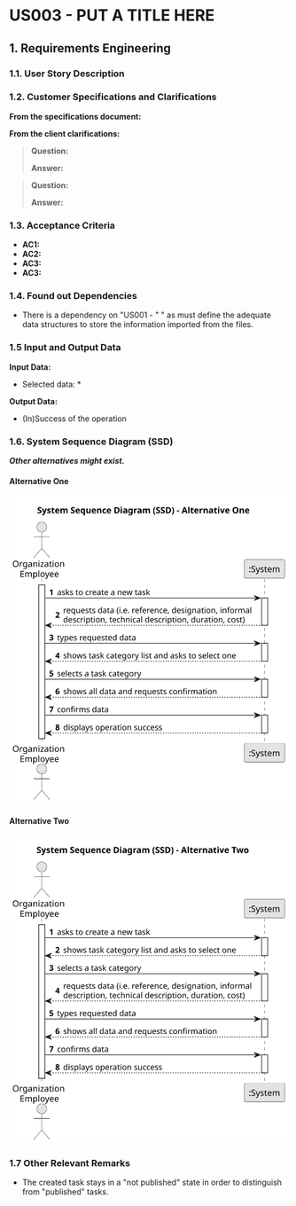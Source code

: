 # US003 - PUT A TITLE HERE


## 1. Requirements Engineering

### 1.1. User Story Description



### 1.2. Customer Specifications and Clarifications 

**From the specifications document:**

>	

>	

**From the client clarifications:**

> **Question:** 
>
> **Answer:** 

> **Question:** 
>
> **Answer:** 

### 1.3. Acceptance Criteria

* **AC1:** 
* **AC2:** 
* **AC3:** 
* **AC3:** 

### 1.4. Found out Dependencies

* There is a dependency on "US001 - "  " as must define the adequate data structures to store the information imported from the files.


### 1.5 Input and Output Data

**Input Data:**

* Selected data:
    * 

	
**Output Data:**

* (In)Success of the operation

### 1.6. System Sequence Diagram (SSD)

**_Other alternatives might exist._**

#### Alternative One

![System Sequence Diagram - Alternative One](svg/us006-system-sequence-diagram-alternative-one.svg)

#### Alternative Two

![System Sequence Diagram - Alternative Two](svg/us006-system-sequence-diagram-alternative-two.svg)

### 1.7 Other Relevant Remarks

* The created task stays in a "not published" state in order to distinguish from "published" tasks.